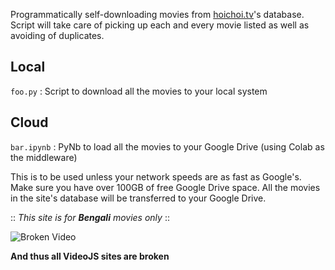 Programmatically self-downloading movies from [hoichoi.tv](https://www.hoichoi.tv/)'s database. Script will take care of picking up each and every movie listed as well as avoiding of duplicates.

## Local

```foo.py``` : Script to download all the movies to your local system

## Cloud

```bar.ipynb``` : PyNb to load all the movies to your Google Drive (using Colab as the middleware)

This is to be used unless your network speeds are as fast as Google's. Make sure you have over 100GB of free Google Drive space. All the movies in the site's database will be transferred to your Google Drive.

:: *This site is for **Bengali** movies only* ::

![Broken Video](https://i.imgur.com/CVbjdaG.png)

**And thus all VideoJS sites are broken**